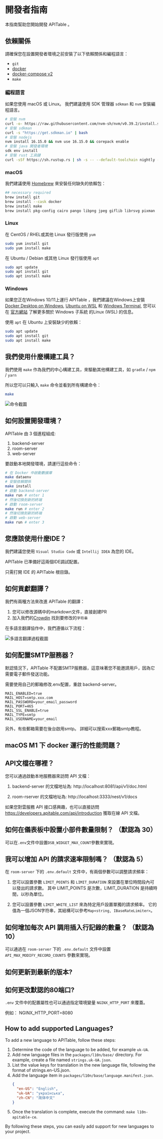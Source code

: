 # 開發者指南

本指南幫助您開始開發 APITable 。

## 依賴關係

請確保您在設置開發者環境之前安裝了以下依賴關係和編程語言：

- `git`
- [docker](https://docs.docker.com/engine/install/)
- [docker-compose v2](https://docs.docker.com/engine/install/)
- `make`


### 編程語言

如果您使用 macOS 或 Linux。 我們建議使用 SDK 管理器 `sdkman` 和 `nvm` 安裝編程語言。

```bash
# 安裝 nvm
curl -o- https://raw.githubusercontent.com/nvm-sh/nvm/v0.39.2/install.sh | bash
# 安裝 sdkman
curl -s "https://get.sdkman.io" | bash
# 安裝 nodejs 
nvm install 16.15.0 && nvm use 16.15.0 && corepack enable
# 安裝 java 開發者環境
sdk env install
# 安裝 rust 工具鏈
curl -sSf https://sh.rustup.rs | sh -s -- --default-toolchain nightly --profile minimal -y && source "$HOME/.cargo/env"
```

### macOS

我們建議使用 [Homebrew](https://brew.sh/) 來安裝任何缺失的依賴包：

```bash
## necessary required
brew install git
brew install --cask docker
brew install make
brew install pkg-config cairo pango libpng jpeg giflib librsvg pixman
```

### Linux

在 CentOS / RHEL或其他 Linux 發行版使用 `yum`

```bash
sudo yum install git
sudo yum install make
```

在 Ubuntu / Debian 或其他 Linux 發行版使用 `apt`

```bash
sudo apt update
sudo apt install git
sudo apt install make
```


### Windows

如果您正在Windows 10/11上運行 APITable ，我們建議在Windows上安裝[Docker Desktop on Windows](https://docs.docker.com/desktop/install/windows-install/), [Ubuntu on WSL](https://ubuntu.com/wsl) 和 [Windows Terminal](https://aka.ms/terminal), 您可以在 [官方網站](https://learn.microsoft.com/en-us/windows/wsl) 了解更多關於 Windows 子系統 的Linux (WSL) 的信息。

使用 `apt` 在 Ubuntu 上安裝缺少的依賴：

```bash
sudo apt update
sudo apt install git
sudo apt install make
```


## 我們使用什麼構建工具？

我們使用 `make` 作為我們的中心構建工具，來驅動其他構建工具，如 `gradle` / `npm` / `yarn`

所以您可以只輸入 `make` 命令並看到所有構建命令：

```bash
make
```

![命令截圖](../static/make.png)



## 如何設置開發環境？

APITable 由 3 個進程組成:

1. backend-server
2. room-server
3. web-server

要啟動本地開發環境，請運行這些命令：

```bash
# 在 Docker 中啟動數據庫
make dataenv 
# 安裝依賴關係
make install 
# 啟動 backend-server
make run # enter 1  
# 然後切換到新的終端
# 啟動 room-server
make run # enter 2
# 然後切換到新的終端
# 啟動 web-server
make run # enter 3

```




## 您應該使用什麼IDE？

我們建議您使用 `Visual Studio Code` 或 `Intellij IDEA` 為您的 IDE。

APITable 已準備好這兩個IDE調試配置。

只需打開 IDE 的 APITable 根目錄。



## 如何貢獻翻譯？

我們有兩種方法來改進 APITable 的翻譯：

1. 您可以修改源碼中的markdown文件，直接創建PR
2. 加入我們的[Crowdin](https://crowdin.com/project/apitablecode) 找到要修改的`字符串`

在多語言翻譯協作中，我們遵循以下流程：

![多語言翻譯過程截圖](../static/collaboration_of_multilingual_translation.png)

## 如何配置SMTP服務器？

默認情況下，APITable 不配置SMTP服務器，這意味著您不能邀請用戶，因為它需要電子郵件發送功能。

需要使用自己的郵箱修改.env配置，重啟 backend-server。

```
MAIL_ENABLED=true
MAIL_HOST=smtp.xxx.com
MAIL_PASSWORD=your_email_password
MAIL_PORT=465
MAIL_SSL_ENABLE=true
MAIL_TYPE=smtp
MAIL_USERNAME=your_email
```

另外，有些郵箱需要在後台啟用smtp。 詳細可以搜索xxx郵箱smtp教程。


## macOS M1 下 docker 運行的性能問題？

## API文檔在哪裡？

您可以通過啟動本地服務器來訪問 API 文檔：

1. backend-server 的文檔地址為: http://localhost:8081/api/v1/doc.html

2. room-rserver 的文檔地址為: http://localhost:3333/nest/v1/docs

如果您對雲服務 API 接口感興趣，也可以直接訪問 https://developers.apitable.com/api/introduction 獲取在線 API 文檔。

## 如何在儀表板中設置小部件數量限制？ （默認為 30）

可以在`.env`文件中設置`DSB_WIDGET_MAX_COUNT`參數來實現。

## 我可以增加 API 的請求速率限制嗎？ （默認為 5）

在 `room-server` 下的 `.env.default` 文件中，有兩個參數可以調整請求頻率：

1. 您可以設置參數 `LIMIT_POINTS` 和 `LIMIT_DURATION` 來設置在單位時間段內可以發出的請求數。 其中 LIMIT_POINTS 是次數，LIMIT_DURATION 是持續時間，以秒為單位。

2. 您可以設置參數 `LIMIT_WHITE_LIST` 來為特定用戶設置單獨的請求頻率。 它的值為一個JSON字符串，其結構可以參考`Map<string, IBaseRateLimiter>`。

## 如何增加每次 API 調用插入行記錄的數量？ （默認為 10）

可以通過在 `room-server` 下的 `.env.default` 文件中設置 `API_MAX_MODIFY_RECORD_COUNTS` 參數來實現。


## 如何更新到最新的版本?


## 如何更改默認的80端口?
`.env` 文件中的配置屬性也可以通過指定環境變量 `NGINX_HTTP_PORT` 來覆蓋。

例如： NGINX_HTTP_PORT=8080

## How to add supported Languages?

To add a new language to APITable, follow these steps:

1. Determine the code of the language to be added, for example `uk-UA`.
2. Add new language files in the `packages/l10n/base/` directory. For example, create a file named `strings.uk-UA.json`.
3. List the value keys for translation in the new language file, following the format of strings.en-US.json.
4. Add the language item in `packages/l10n/base/language.manifest.json`.
    ```json
    {
      "en-US": "English",
      "uk-UA": "українська",
      "zh-CN": "简体中文"
    }
    ```
5. Once the translation is complete, execute the command: `make l10n-apitable-ce`.

By following these steps, you can easily add support for new languages to your project.
